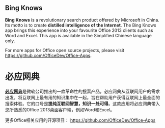 ## Bing Knows
**Bing Knows** is a revolutionary search product offered by Microsoft in China. Its motto is to create **distilled intelligence of the Internet**. The Bing Knows app brings this experience into your favourite Office 2013 clients such as Word and Excel. This app is available in the Simplified Chinese language only.

For more apps for Office open source projects, please visit https://github.com/OfficeDev/Office-Apps.


# 必应网典
[**必应网典**](http://www.bing.com/knows "必应网典")是微软公司推出的一款革命性的搜索产品。必应网典从互联网用户的需求出发，将互联网上最有用的知识集中在一起，旨在帮助用户获得互联网上最全面的搜索体验。它的口号是**提纯互联网智慧，知识一处可得**。这款应用将必应网典带入您所熟悉的Office 2013桌面客户端，例如Word和Excel。

更多Office相关应用的开源项目： https://github.com/OfficeDev/Office-Apps
